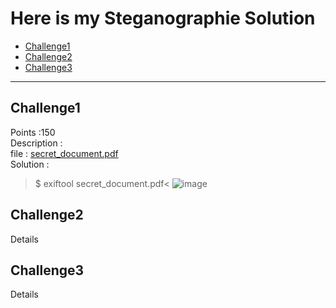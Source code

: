 # Here is my Steganographie Solution
- [Challenge1](#challenge1)
- [Challenge2](#challenge2)
- [Challenge3](#challenge3)

---
## Challenge1
Points :150 <br />
Description : <br />
file : 	[secret_document.pdf](secret_document.pdf) <br />
Solution : 	<br />
>$ exiftool secret_document.pdf<
![image](https://github.com/user-attachments/assets/2026e975-c6da-4676-92f1-dbff24128319)



## Challenge2
Details
## Challenge3
Details 

